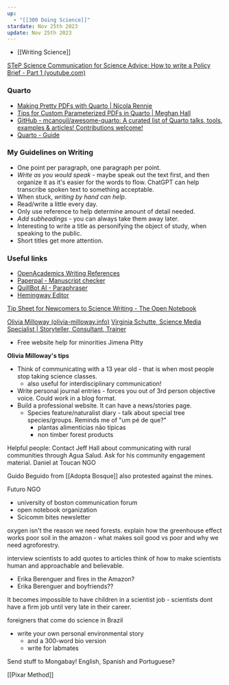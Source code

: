 ```yaml
---
up:
  - "[[300 Doing Science]]"
stardate: Nov 25th 2023
update: Nov 25th 2023
---
```


- [[Writing Science]]

[STeP Science Communication for Science Advice: How to write a Policy Brief - Part 1 (youtube.com)](https://www.youtube.com/watch?v=JroBF_cEccs)
### Quarto
- [Making Pretty PDFs with Quarto | Nicola Rennie](https://nrennie.rbind.io/blog/making-pretty-pdf-quarto/)
- [Tips for Custom Parameterized PDFs in Quarto | Meghan Hall](https://meghan.rbind.io/blog/quarto-pdfs/)
- [GitHub - mcanouil/awesome-quarto: A curated list of Quarto talks, tools, examples & articles! Contributions welcome!](https://github.com/mcanouil/awesome-quarto)
- [Quarto - Guide](https://quarto.org/docs/guide/)
### My Guidelines on Writing
- One point per paragraph, one paragraph per point.
- *Write as you would speak* - maybe speak out the text first, and then organize it as it's easier for the words to flow. ChatGPT can help transcribe spoken text to something acceptable.
- When stuck, *writing by hand can help*.
- Read/write a little every day.
- Only use reference to help determine amount of detail needed.
- *Add subheadings* - you can always take them away later.
- Interesting to write a title as personifying the object of study, when speaking to the public.
- Short titles get more attention.

### Useful links
- [OpenAcademics Writing References](https://www.oacommunity.org/resources)
- [Paperpal - Manuscript checker](https://edit.paperpal.com/documents/de11a755-7810-4717-b3a6-98b3de4351f4)
- [QuillBot AI - Paraphraser](https://quillbot.com/)
- [Hemingway Editor](https://hemingwayapp.com/)

[Tip Sheet for Newcomers to Science Writing - The Open Notebook](https://www.theopennotebook.com/2021/04/13/a-getting-started-guide-for-newcomers-to-science-writing-2/?utm_source=The%20Open%20Notebook&utm_campaign=d06649e26b-AUTOMATION__4&utm_medium=email&utm_term=0_94b4f65b87-d06649e26b-568794870)

[Olivia Milloway (olivia-milloway.info)](https://olivia-milloway.info/)
[Virginia Schutte, Science Media Specialist | Storyteller, Consultant, Trainer](https://www.virginiaschutte.com/)
- Free website help for minorities
Jimena Pitty

**Olivia Milloway's tips**
- Think of communicating with a 13 year old - that is when most people stop taking science classes.
	- also useful for interdisciplinary communication!
- Write personal journal entries - forces you out of 3rd person objective voice. Could work in a blog format.
- Build a professional website. It can have a news/stories page.
	- Species feature/naturalist diary - talk about special tree species/groups. Reminds me of "um pé de que?"
		- plantas alimenticias não típicas
		- non timber forest products

Helpful people:
Contact Jeff Hall about communicating with rural communities through Agua Salud. Ask for his community engagement material.
Daniel at Toucan NGO

Guido Beguido from [[Adopta Bosque]] also protested against the mines.

Futuro NGO

- university of boston communication forum
- open notebook organization
- Scicomm bites newsletter

oxygen isn't the reason we need forests.
explain how the greenhouse effect works
poor soil in the amazon - what makes soil good vs poor and why we need agroforestry.

interview scientists to add quotes to articles
think of how to make scientists human and approachable and believable.
- Erika Berenguer and fires in the Amazon?
- Erika Berenguer and boyfriends??

It becomes impossible to have children in a scientist job - scientists dont have a firm job until very late in their career.

foreigners that come do science in Brazil
- write your own personal environmental story
	- and a 300-word bio version
	- write for labmates 

Send stuff to Mongabay! English, Spanish and Portuguese?

[[Pixar Method]]